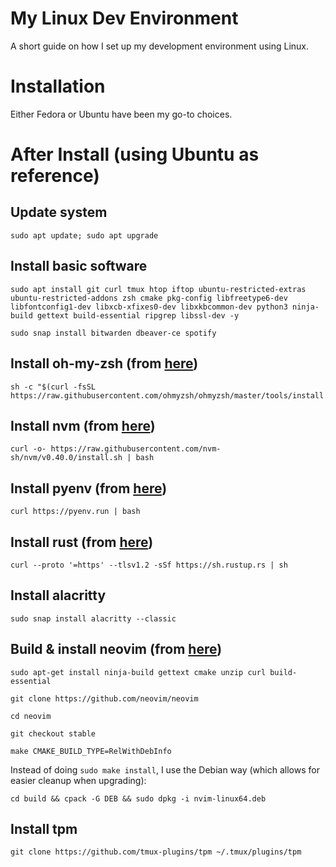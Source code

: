 # My Linux Dev Environment

A short guide on how I set up my development environment using Linux.

# Installation

Either Fedora or Ubuntu have been my go-to choices.

# After Install (using Ubuntu as reference)

## Update system

```
sudo apt update; sudo apt upgrade
```

## Install basic software

```
sudo apt install git curl tmux htop iftop ubuntu-restricted-extras ubuntu-restricted-addons zsh cmake pkg-config libfreetype6-dev libfontconfig1-dev libxcb-xfixes0-dev libxkbcommon-dev python3 ninja-build gettext build-essential ripgrep libssl-dev -y

sudo snap install bitwarden dbeaver-ce spotify
```

## Install oh-my-zsh (from [here](https://ohmyz.sh/#install))

```
sh -c "$(curl -fsSL https://raw.githubusercontent.com/ohmyzsh/ohmyzsh/master/tools/install.sh)"
```

## Install nvm (from [here](https://github.com/nvm-sh/nvm?tab=readme-ov-file#installing-and-updating))

```
curl -o- https://raw.githubusercontent.com/nvm-sh/nvm/v0.40.0/install.sh | bash
```

## Install pyenv (from [here](https://github.com/pyenv/pyenv?tab=readme-ov-file#installation))

```
curl https://pyenv.run | bash
```

## Install rust (from [here](https://www.rust-lang.org/tools/install))

```
curl --proto '=https' --tlsv1.2 -sSf https://sh.rustup.rs | sh
```

## Install alacritty

```
sudo snap install alacritty --classic
```

## Build & install neovim (from [here](https://github.com/neovim/neovim/blob/master/BUILD.md))

```
sudo apt-get install ninja-build gettext cmake unzip curl build-essential

git clone https://github.com/neovim/neovim

cd neovim

git checkout stable

make CMAKE_BUILD_TYPE=RelWithDebInfo

```
Instead of doing `sudo make install`, I use the Debian way (which allows for easier cleanup when upgrading):

```
cd build && cpack -G DEB && sudo dpkg -i nvim-linux64.deb
```

## Install tpm

```
git clone https://github.com/tmux-plugins/tpm ~/.tmux/plugins/tpm
```
